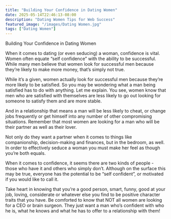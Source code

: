 ```yaml
---
title: "Building Your Confidence in Dating Women"
date: 2025-05-14T22:46:13-08:00
description: "Dating Women Tips for Web Success"
featured_image: "/images/Dating Women.jpg"
tags: ["Dating Women"]
---
```


Building Your Confidence in Dating Women


When it comes to dating (or even seducing) a woman, confidence is vital. Women often equate “self confidence” with the ability to be successful. While many men believe that women look for successful men because they’re likely to make more money, that’s simply not true.

While it’s a given, women actually look for successful men because they’re more likely to be satisfied. So you may be wondering what a man being satisfied has to do with anything. Let me explain. You see, women know that men who are satisfied with themselves are less likely to go out looking for someone to satisfy them and are more stable.

And in a relationship that means a man will be less likely to cheat, or change jobs frequently or get himself into any number of other compromising situations. Remember that most women are looking for a man who will be their partner as well as their lover.

Not only do they want a partner when it comes to things like companionship, decision-making and finances, but in the bedroom, as well. In order to effectively seduce a woman you must make her feel as though you’re both equals. 

When it comes to confidence, it seems there are two kinds of people - those who have it and others who simply don’t. Although on the surface this may be true, everyone has the potential to be “self confident”, or motivated if you would like to call it.

Take heart in knowing that you’re a good person, smart, funny, good at your job, loving, considerate or whatever else you find to be positive character traits that you have. Be comforted to know that NOT all women are looking for a CEO or brain surgeon. They just want a man who’s confident with who he is, what he knows and what he has to offer to a relationship with them! 


